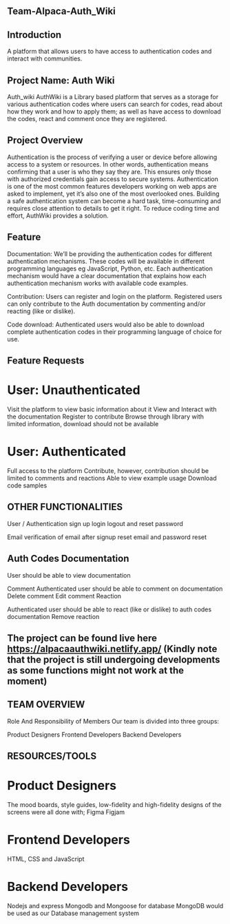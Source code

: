 ## Team-Alpaca-Auth_Wiki

## Introduction

A platform that allows users to have access to authentication codes and interact with communities.

## Project Name: Auth Wiki

Auth_wiki AuthWiki is a Library based platform that serves as a storage for various authentication codes where users can search for codes, read about how they work and how to apply them; as well as have access to download the codes, react and comment once they are registered.

## Project Overview

Authentication is the process of verifying a user or device before allowing access to a system or resources. 
In other words, authentication means confirming that a user is who they say they are. This ensures only those with authorized credentials gain access to secure systems.
Authentication is one of the most common features developers working on web apps are asked to implement, yet it’s also one of the most overlooked ones. 
Building a safe authentication system can become a hard task, time-consuming and requires close attention to details to get it right. To reduce coding time and effort, AuthWiki provides a solution.

## Feature
Documentation:
We’ll be providing the authentication codes for different authentication mechanisms. 
These codes will be available in different programming languages eg JavaScript, Python, etc. 
Each authentication mechanism would have a clear documentation that explains how each authentication mechanism works with available code examples.

Contribution:
Users can register and login on the platform. Registered users can only contribute to the Auth documentation by commenting and/or reacting (like or dislike).

Code download:
Authenticated users would also be able to download complete authentication codes in their programming language of choice for use.


## Feature Requests

# User: Unauthenticated

Visit the platform to view basic information about it
View and Interact with the documentation
Register to contribute
Browse through library with limited information, download should not be available

# User: Authenticated
Full access to the platform
Contribute, however, contribution should be limited to comments and reactions
Able to view example usage
Download code samples


## OTHER FUNCTIONALITIES

User / Authentication
sign up
login
logout and 
reset password

Email
verification of email after signup
reset email and password reset

## Auth Codes Documentation
User should be able to view documentation

Comment
Authenticated user should be able to comment on documentation
Delete comment
Edit comment
Reaction

Authenticated user should be able to react (like or dislike) to auth codes documentation
Remove reaction


## The project can be found live here https://alpacaauthwiki.netlify.app/ (Kindly note that the project is still undergoing developments as some functions might not work at the moment)



## TEAM OVERVIEW
Role And Responsibility of Members Our team is divided into three groups:

Product Designers
Frontend Developers
Backend Developers

## RESOURCES/TOOLS
# Product Designers
The mood boards, style guides, low-fidelity and high-fidelity designs of the screens were all done with;
Figma
Figjam

# Frontend Developers
HTML, CSS and JavaScript

# Backend Developers
Nodejs and express 
Mongodb and Mongoose for database
MongoDB would be used as our Database management system
